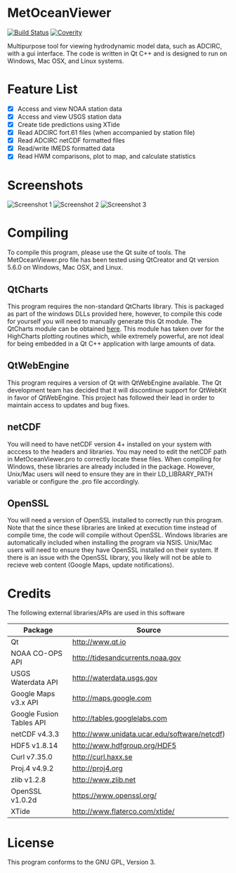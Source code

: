 # MetOceanViewer
[![Build Status](https://travis-ci.org/zcobell/MetOceanViewer.svg?branch=master)](https://travis-ci.org/zcobell/MetOceanViewer)
[![Coverity](https://scan.coverity.com/projects/9088/badge.svg)](https://scan.coverity.com/projects/zcobell-metoceanviewer)

Multipurpose tool for viewing hydrodynamic model data, such as ADCIRC, with a gui interface. The code is written in Qt C++ and is designed to run on Windows, Mac OSX, and Linux systems.

# Feature List
- [x] Access and view NOAA station data
- [x] Access and view USGS station data
- [x] Create tide predictions using XTide
- [x] Read ADCIRC fort.61 files (when accompanied by station file)
- [x] Read ADCIRC netCDF formatted files
- [x] Read/write IMEDS formatted data
- [x] Read HWM comparisons, plot to map, and calculate statistics

# Screenshots
![Screenshot 1](https://github.com/zcobell/MetOceanViewer/blob/master/MetOceanViewer_GUI/screenshots/mov_ss1.JPG)
![Screenshot 2](https://github.com/zcobell/MetOceanViewer/blob/master/MetOceanViewer_GUI/screenshots/mov_ss2.JPG)
![Screenshot 3](https://github.com/zcobell/MetOceanViewer/blob/master/MetOceanViewer_GUI/screenshots/mov_ss3.JPG)

# Compiling
To compile this program, please use the Qt suite of tools. The MetOceanViewer.pro file has been tested using QtCreator and Qt version 5.6.0 on Windows, Mac OSX, and Linux.

## QtCharts
This program requires the non-standard QtCharts library. This is packaged as part of the windows DLLs provided here, however, to compile this code for yourself you will need to manually generate this Qt module. The QtCharts module can be obtained [here](https://code.qt.io/cgit/qt/qtcharts.git). This module has taken over for the HighCharts plotting routines which, while extremely powerful, are not ideal for being embedded in a Qt C++ application with large amounts of data.

## QtWebEngine
This program requires a version of Qt with QtWebEngine available. The Qt development team has decided that it will discontinue support for QtWebKit in favor of QtWebEngine. This project has followed their lead in order to maintain access to updates and bug fixes. 

## netCDF
You will need to have netCDF version 4+ installed on your system with acccess to the headers and libraries. You may need to edit the netCDF path in MetOceanViewer.pro to correctly locate these files. When compiling for Windows, these libraries are already included in the package. However, Unix/Mac users will need to ensure they are in their LD_LIBRARY_PATH variable or configure the .pro file accordingly.

## OpenSSL
You will need a version of OpenSSL installed to correctly run this program. Note that the since these libraries are linked at execution time instead of compile time, the code will compile without OpenSSL. Windows libraries are automatically included when installing the program via NSIS. Unix/Mac users will need to ensure they have OpenSSL installed on their system. If there is an issue with the OpenSSL library, you likely will not be able to recieve web content (Google Maps, update notifications).

# Credits
The following external libraries/APIs are used in this software

|Package|Source|
|-------|------|
| Qt | http://www.qt.io |
| NOAA CO-OPS API | http://tidesandcurrents.noaa.gov|
| USGS Waterdata API | http://waterdata.usgs.gov|
| Google Maps v3.x API | http://maps.google.com|
| Google Fusion Tables API | http://tables.googlelabs.com|
| netCDF v4.3.3 | http://www.unidata.ucar.edu/software/netcdf)
| HDF5 v1.8.14 | http://www.hdfgroup.org/HDF5 |
| Curl v7.35.0 |http://curl.haxx.se |
| Proj.4 v4.9.2 | http://proj4.org |
| zlib v1.2.8 |http://www.zlib.net|
| OpenSSL v1.0.2d |https://www.openssl.org/|
| XTide |http://www.flaterco.com/xtide/|

# License
This program conforms to the GNU GPL, Version 3.

